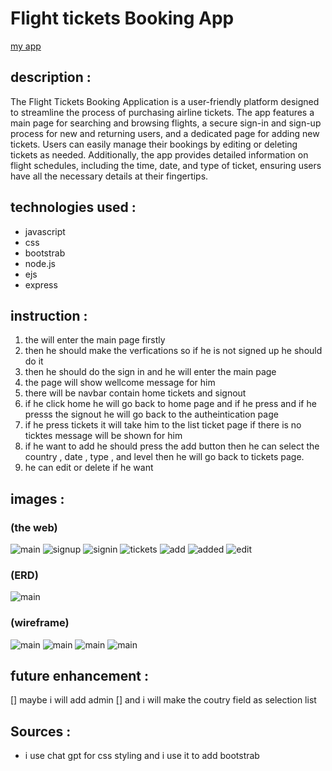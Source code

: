 # Flight tickets Booking App
[my app](https://flightma-5005379438b8.herokuapp.com/)
## description :

The Flight Tickets Booking Application is a user-friendly platform designed to streamline the process of purchasing airline tickets. The app features a main page for searching and browsing flights, a secure sign-in and sign-up process for new and returning users, and a dedicated page for adding new tickets. Users can easily manage their bookings by editing or deleting tickets as needed. Additionally, the app provides detailed information on flight schedules, including the time, date, and type of ticket, ensuring users have all the necessary details at their fingertips.

## technologies used :

- javascript
- css
- bootstrab
- node.js
- ejs
- express

## instruction :

1. the will enter the main page firstly
1. then he should make the verfications so if he is not signed up he should do it
1. then he should do the sign in and he will enter the main page
1. the page will show wellcome message for him
1. there will be navbar contain home tickets and signout
1. if he click home he will go back to home page and if he press and if he presss the signout he will go back to the autheintication page
1. if he press tickets it will take him to the list ticket page if there is no ticktes message will be shown for him
1. if he want to add he should press the add button then he can select the country , date , type , and level then he will go back to tickets page.
1. he can edit or delete if he want

## images :

### (the web)

![main](/public/images/main.png)
![signup](/public/images/signup.png)
![signin](/public/images/signin.png)
![tickets](/public/images/tickets.png)
![add](/public/images/add.png)
![added](/public/images/added.png)
![edit](/public/images/edit.png)

### (ERD)

![main](/public/images/Screenshot%202024-07-25%20163132.png)

### (wireframe)

![main](/public/images/Screenshot%202024-07-25%20190408.png)
![main](/public/images/Screenshot%202024-07-25%20190731.png)
![main](/public/images/Screenshot%202024-07-25%20190801.png)
![main](/public/images/Screenshot%202024-07-25%20191349.png)

## future enhancement :

[] maybe i will add admin
[] and i will make the coutry field as selection list

## Sources :

- i use chat gpt for css styling and i use it to add bootstrab

